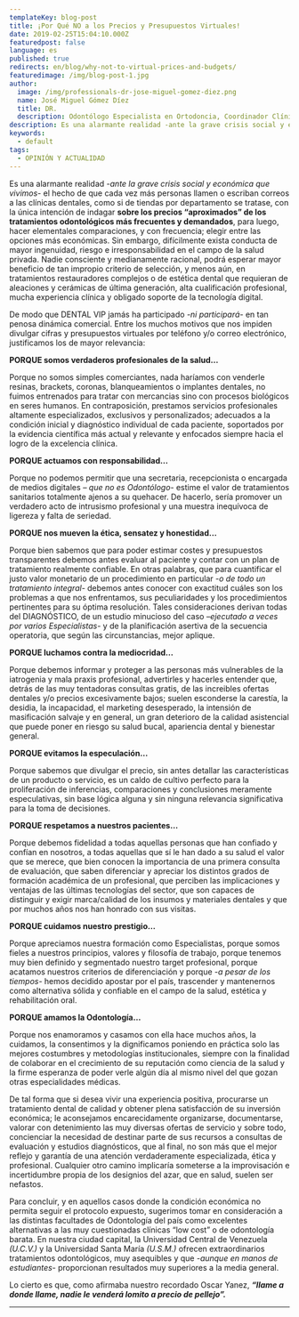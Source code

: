 ```yaml
---
templateKey: blog-post
title: ¡Por Qué NO a los Precios y Presupuestos Virtuales!
date: 2019-02-25T15:04:10.000Z
featuredpost: false
language: es
published: true
redirects: en/blog/why-not-to-virtual-prices-and-budgets/
featuredimage: /img/blog-post-1.jpg
author: 
  image: /img/professionals-dr-jose-miguel-gomez-diez.png
  name: José Miguel Gómez Díez
  title: DR.
  description: Odontólogo Especialista en Ortodoncia, Coordinador Clínico de DENTAL VIP, Especialidades Odontológicas s.c. y verdadero apasionado del análisis, discusión, comunicación y difusión de la información científica.
description: Es una alarmante realidad -ante la grave crisis social y económica que vivimos- el hecho de que cada vez más personas llamen o escriban correos a las clínicas dentales, como si de tiendas por departamento se tratase, con la única intención de indagar sobre los precios “aproximados” de los tratamientos odontológicos más frecuentes y
keywords:
  - default
tags:
  - OPINIÓN Y ACTUALIDAD
---
```


Es una alarmante realidad _-ante la grave crisis social y económica que vivimos-_ el hecho de que cada vez más personas llamen o escriban correos a las clínicas dentales, como si de tiendas por departamento se tratase, con la única intención de indagar **sobre los precios “aproximados” de los tratamientos odontológicos más frecuentes y demandados**, para luego, hacer elementales comparaciones, y con frecuencia; elegir entre las opciones más económicas. Sin embargo, difícilmente exista conducta de mayor ingenuidad, riesgo e irresponsabilidad en el campo de la salud privada. Nadie consciente y medianamente racional, podrá esperar mayor beneficio de tan impropio criterio de selección, y menos aún, en tratamientos restauradores complejos o de estética dental que requieran de aleaciones y cerámicas de última generación, alta cualificación profesional, mucha experiencia clínica y obligado soporte de la tecnología digital.

De modo que DENTAL VIP jamás ha participado _-ni participará-_ en tan penosa dinámica comercial. Entre los muchos motivos que nos impiden divulgar cifras y presupuestos virtuales por teléfono y/o correo electrónico, justificamos los de mayor relevancia:    

**PORQUE somos verdaderos profesionales de la salud…**

Porque no somos simples comerciantes, nada haríamos con venderle resinas, brackets, coronas, blanqueamientos o implantes dentales, no fuimos entrenados para tratar con mercancias sino con procesos biológicos en seres humanos. En contraposición, prestamos servicios profesionales altamente especializados, exclusivos y personalizados; adecuados a la condición inicial y diagnóstico individual de cada paciente, soportados por la evidencia científica más actual y relevante y enfocados siempre hacia el logro de la excelencia clínica.

**PORQUE actuamos con responsabilidad…**

Porque no podemos permitir que una secretaria, recepcionista o encargada de medios digitales _– que no es Odontólogo-_ estime el valor de tratamientos sanitarios totalmente ajenos a su quehacer. De hacerlo, sería promover un verdadero acto de intrusismo profesional y una muestra inequívoca de ligereza y falta de seriedad.  

**PORQUE nos mueven la ética, sensatez y honestidad…**

Porque bien sabemos que para poder estimar costes y presupuestos transparentes debemos antes evaluar al paciente y contar con un plan de tratamiento realmente confiable. En otras palabras, que para cuantificar el justo valor monetario de un procedimiento en particular _-o de todo un tratamiento integral-_ debemos antes conocer con exactitud cuáles son los problemas a que nos enfrentamos, sus peculiaridades y los procedimientos pertinentes para su óptima resolución. Tales consideraciones derivan todas del DIAGNÓSTICO, de un estudio minucioso del caso _–ejecutado a veces por varios Especialistas-_ y de la planificación asertiva de la secuencia operatoria, que según las circunstancias, mejor aplique. 

**PORQUE luchamos contra la mediocridad…**

Porque debemos informar y proteger a las personas más vulnerables de la iatrogenia y mala praxis profesional, advertirles y hacerles entender que, detrás de las muy tentadoras consultas gratis, de las increibles ofertas dentales y/o precios excesivamente bajos; suelen esconderse la carestía, la desidia, la incapacidad, el marketing desesperado, la intensión de masificación salvaje y en general, un gran deterioro de la calidad asistencial que puede poner en riesgo su salud bucal, apariencia dental y bienestar general. 

**PORQUE evitamos la especulación…**

Porque sabemos que divulgar el precio, sin antes detallar las características de un producto o servicio, es un caldo de cultivo perfecto para la proliferación de inferencias, comparaciones y conclusiones meramente especulativas, sin base lógica alguna y sin ninguna relevancia significativa para la toma de decisiones. 

**PORQUE respetamos a nuestros pacientes…**

Porque debemos fidelidad a todas aquellas personas que han confiado y confían en nosotros, a todas aquellas que sí le han dado a su salud el valor que se merece, que bien conocen la importancia de una primera consulta de evaluación, que saben diferenciar y apreciar los distintos grados de formación académica de un profesional, que perciben las implicaciones y ventajas de las últimas tecnologías del sector, que son capaces de distinguir y exigir marca/calidad de los insumos y materiales dentales y que por muchos años nos han honrado con sus visitas.  

**PORQUE cuidamos nuestro prestigio…**

Porque apreciamos nuestra formación como Especialistas, porque somos fieles a nuestros principios, valores y filosofía de trabajo, porque tenemos muy bien definido y segmentado nuestro target profesional, porque acatamos nuestros criterios de diferenciación y porque _-a pesar de los tiempos-_ hemos decidido apostar por el país, trascender y mantenernos como alternativa sólida y confiable en el campo de la salud, estética y rehabilitación oral.  

**PORQUE amamos la Odontología…**

Porque nos enamoramos y casamos con ella hace muchos años, la cuidamos, la consentimos y la dignificamos poniendo en práctica solo las mejores costumbres y metodologías institucionales, siempre con la finalidad de colaborar en el crecimiento de su reputación como ciencia de la salud y la firme esperanza de poder verle algún día al mismo nivel del que gozan otras especialidades médicas.     

De tal forma que si desea vivir una experiencia positiva, procurarse un tratamiento dental de calidad y obtener plena satisfacción de su inversión económica; le aconsejamos encarecidamente organizarse, documentarse, valorar con detenimiento las muy diversas ofertas de servicio y sobre todo, concienciar la necesidad de destinar parte de sus recursos a consultas de evaluación y estudios diagnósticos, que al final, no son más que el mejor reflejo y garantía de una atención verdaderamente especializada, ética y profesional. Cualquier otro camino implicaría someterse a la improvisación e incertidumbre propia de los designios del azar, que en salud, suelen ser nefastos.   

Para concluir, y en aquellos casos donde la condición económica no permita seguir el protocolo expuesto, sugerimos tomar en consideración a las distintas facultades de Odontología del país como excelentes alternativas a las muy cuestionadas clínicas “low cost” o de odontología barata. En nuestra ciudad capital, la Universidad Central de Venezuela _(U.C.V.)_ y la Universidad Santa María _(U.S.M.)_ ofrecen extraordinarios tratamientos odontológicos, muy asequibles y que _-aunque en manos de estudiantes-_ proporcionan resultados muy superiores a la media general.

Lo cierto es que, como afirmaba nuestro recordado Oscar Yanez, **_“llame a donde llame, nadie le venderá lomito a precio de pellejo”._**

* * *